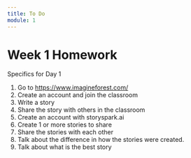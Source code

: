```yaml
---
title: To Do
module: 1
---
```


# Week 1 Homework

<!-- rebuild video -->


<!-- make the kahoot a challenge -->
Specifics for Day 1

1. Go to https://www.imagineforest.com/
2. Create an account and join the classroom
3. Write a story
4. Share the story with others in the classroom
5. Create an account with storyspark.ai
6. Create 1 or more stories to share
7. Share the stories with each other
8. Talk about the difference in how the stories were created.
9. Talk about what is the best story